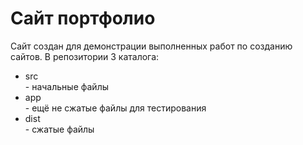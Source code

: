 <h1>Сайт портфолио</h1>
Сайт создан для демонстрации выполненных работ по созданию сайтов.
В репозитории 3 каталога: 
<ul>
<li>src</li> - начальные файлы
<li>app</li> - ещё не сжатые файлы для тестирования
<li>dist</li> - сжатые файлы
</ul>
